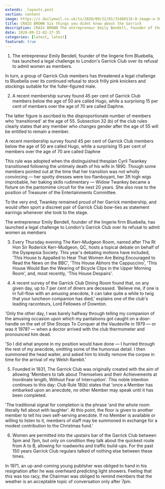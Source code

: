 ```yaml
---
extends: _layouts.post
section: content
image: https://i.dailymail.co.uk/1s/2020/09/22/01/33460116-0-image-a-30_1600734892608.jpg 
title: CRAIG BROWN Six things you didnt know about the Garrick  
description: CRAIG BROWN The entrepreneur Emily Bendell, founder of the lingerie firm Bluebella, has launched a legal challenge to Londons Garrick Club over its refusal to admit women as members. 
date: 2020-09-22-02-27-35 
categories: [latest, latest] 
featured: true 
--- 
```

1) The entrepreneur Emily Bendell, founder of the lingerie firm Bluebella, has launched a legal challenge to London's Garrick Club over its refusal to admit women as members.

In turn, a group of Garrick Club members has threatened a legal challenge to Bluebella over its continued refusal to stock frilly pink knickers and stockings suitable for the fuller-figured male.

2) A recent membership survey found 45 per cent of Garrick Club members below the age of 50 are called Hugo, while a surprising 15 per cent of members over the age of 70 are called Daphne.

The latter figure is ascribed to the disproportionate number of members who 'transitioned' at the age of 55. Subsection 32 (b) of the club rules clearly states that any member who changes gender after the age of 55 will be entitled to remain a member.

A recent membership survey found 45 per cent of Garrick Club members below the age of 50 are called Hugo, while a surprising 15 per cent of members over the age of 70 are called Daphne

This rule was adopted when the distinguished thespian Cyril Twankey transitioned following the untimely death of his wife in 1890. Though some members pointed out at the time that her transition was not wholly convincing — her spotty dresses were too flamboyant, her 3ft high wigs improbable, her baking skills rudimentary — Widow Twankey became a fixture on the pantomime circuit for the next 20 years. She also rose to the position of Treasurer of the Entertainments Committee.

To the very end, Twankey remained proud of her Garrick membership, and would often sport a discreet pair of Garrick Club bow-ties as statement earrings whenever she took to the stage.

The entrepreneur Emily Bendell, founder of the lingerie firm Bluebella, has launched a legal challenge to London's Garrick Club over its refusal to admit women as members

3) Every Thursday evening The Kerr-Mudgeon Room, named after The Rt Hon Sir Roderick Kerr-Mudgeon, QC, hosts a topical debate on behalf of the Dyspepsia Society. This year's debating motions have included, 'This House Is Appalled to Hear That Women Are Being Encouraged to Read the News on the BBC', 'This House Abhors the Cappuccino', 'This House Would Ban the Wearing of Bicycle Clips in the Upper Morning Room', and, most recently, 'This House Despairs'.

4) A recent survey of the Garrick Club Dining Room found that, on any given day, up to 7 per cent of diners are deceased. 'Believe me, if one is in full-flow with an amusing anecdote, it can take quite a while to twig that your luncheon companion has died,' explains one of the club's leading raconteurs, Lord Fellowes of Downton.

'Only the other day, I was barely halfway through telling my companion of the amusing occasion upon which my pantaloons got caught on a door-handle on the set of She Stoops To Conquer at the Vaudeville in 1979 — or was it 1978? — when a doctor arrived with the club thermometer and pronounced him dead.

'So I did what anyone in my position would have done — I hurried through the rest of my anecdote, omitting some of the humorous detail. I then summoned the head waiter, and asked him to kindly remove the corpse in time for the arrival of my Welsh Rarebit.'

5) Founded in 1831, The Garrick Club was originally created with the aim of allowing 'Members to talk about Themselves and their Achievements at Inordinate length, Without Fear of Interruption'. This noble intention continues to this day: Club Rule 18(b) states that 'once a Member has embarked upon an anecdote, no other Member may speak until it has been completed.

'The traditional signal for completion is the phrase 'and the whole room literally fell about with laughter'. At this point, the floor is given to another member to tell his own self-serving anecdote. If no Member is available or willing to listen to it, members of staff may be summoned in exchange for a modest contribution to the Christmas fund.'

6) Women are permitted into the upstairs bar of the Garrick Club between 5pm and 7pm, but only on condition they talk about the quickest route from A to B, allowing for roadworks and traffic build-ups. For the past 150 years Garrick Club regulars talked of nothing else between these times.

In 1971, an up-and-coming young publisher was obliged to hand in his resignation after he was overheard predicting light showers. Feeling that this was too racy, the Chairman was obliged to remind members that the weather is an acceptable topic of conversation only after 7pm.

